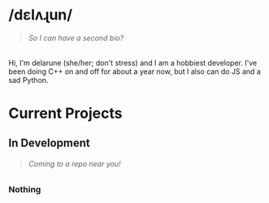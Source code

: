 # /dɛlʌɻun/
> ###### *So I can have a second bio?*

Hi, I'm delarune (she/her; don't stress) and I am a hobbiest developer. I've been doing C++ on and off for about a year now, but I also can do JS and a sad Python. 

# Current Projects

## In Development
> ###### *Coming to a repo near you!*
### Nothing


